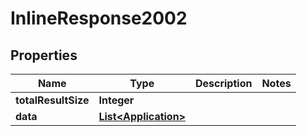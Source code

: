 

# InlineResponse2002

## Properties

Name | Type | Description | Notes
------------ | ------------- | ------------- | -------------
**totalResultSize** | **Integer** |  | 
**data** | [**List&lt;Application&gt;**](Application.md) |  | 



